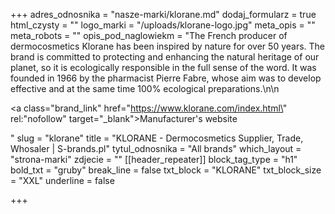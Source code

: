 +++
adres_odnosnika = "nasze-marki/klorane.md"
dodaj_formularz = true
html_czysty = ""
logo_marki = "/uploads/klorane-logo.jpg"
meta_opis = ""
meta_robots = ""
opis_pod_naglowiekm = "The French producer of dermocosmetics Klorane has been inspired by nature for over 50 years. The brand is committed to protecting and enhancing the natural heritage of our planet, so it is ecologically responsible in the full sense of the word. It was founded in 1966 by the pharmacist Pierre Fabre, whose aim was to develop effective and at the same time 100% ecological preparations.\n\n    <p><a class=\"brand_link\" href=\"https://www.klorane.com/index.html\" rel:\"nofollow\" target=\"_blank\">Manufacturer's website</a></p>"
slug = "klorane"
title = "KLORANE - Dermocosmetics Supplier, Trade, Whosaler | S-brands.pl"
tytul_odnosnika = "All brands"
which_layout = "strona-marki"
zdjecie = ""
[[header_repeater]]
block_tag_type = "h1"
bold_txt = "gruby"
break_line = false
txt_block = "KLORANE"
txt_block_size = "XXL"
underline = false

+++
